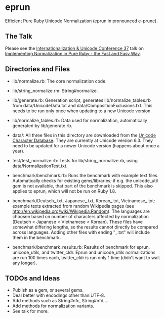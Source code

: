 eprun
=====

Efficient Pure Ruby Unicode Normalization (eprun in pronounced e-prune).

The Talk
--------

Please see the
[Internationalization & Unicode Conference 37](http://www.unicodeconference.org/)
talk on
[Implementing Normalization in Pure Ruby - the Fast and Easy Way](http://www.unicodeconference.org/program-d.htm#S4-3).

Directories and Files
---------------------

*   lib/normalize.rb: The core normalization code.
*   lib/string_normalize.rm: String#normalize.
*   lib/generate.rb: Generation script, generates lib/normalize_tables.rb
    from data/UnicodeData.txt and data/CompositionExclusions.txt.
    This needs to be run only once when updating to a new Unicode version.
*   lib/normalize_tables.rb: Data used for normalization,
    automatically generated by lib/generate.rb.

*   data/: All three files in this directory are downloaded from the
    [Unicode Character Database](http://www.unicode.org/Public/UCD/latest/ucd/).
    They are currently at Unicode version 6.3. They need to be updated for
    a newer Unicode version (happens about once a year).

*   test/test_normalize.rb: Tests for lib/string_normalize.rb,
    using data/NormalizationTest.txt.

*   benchmark/benchmark.rb: Runs the benchmark with example text files.
    Automatically checks for existing gems/libraries; if e.g. the unicode_util
    gem is not available, that part of the benchmark is skipped.
    This also applies to eprun, which will not be run on Ruby 1.8.
*   benchmark/Deutsch_.txt, Japanese_.txt, Korean_.txt, Vietnamese_.txt:
    example texts extracted from random Wikipedia pages
    (see http://en.wikipedia.org/wiki/Wikipedia:Random).
    The languages are choosen based on number of characters affected
    by normalization (Deutsch < Japanese < Vietnamese < Korean).
    These files have somewhat differing lengths,
    so the results cannot directly be compared across languages.
    Adding other files with ending "_.txt" will include them in
    the benchmark.
*   benchmark/benchmark_results.rb:
    Results of benchmark for eprun, unicode_utils, and twitter_cldr.
    Eprun and unicode_utils normalizations are run 100 times each,
    twitter_cldr is run only 1 time (didn't want to wait any longer).

TODOs and Ideas
---------------
*   Publish as a gem, or several gems.
*   Deal better with encodings other than UTF-8.
*   Add methods such as String#nfc, String#nfd,...
*   Add methods for normalization variants.
*   See talk for more.

